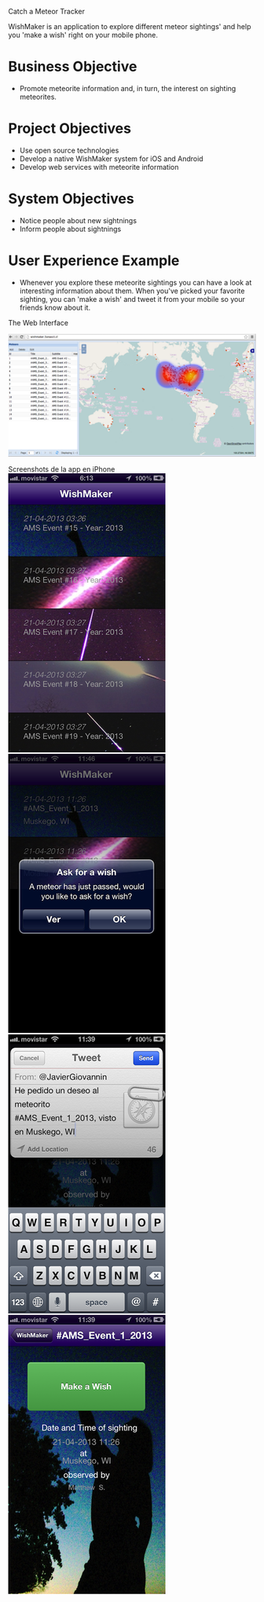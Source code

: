 Catch a Meteor Tracker



WishMaker is an application to explore different meteor sightings' and help you 'make a wish' right on your mobile phone.

# Business Objective
* Promote meteorite information and, in turn, the interest on sighting meteorites. 

# Project Objectives
* Use open source technologies
* Develop a native WishMaker system for iOS and Android
* Develop web services with meteorite information

# System Objectives
* Notice people about new sightnings
* Inform people about sightnings

# User Experience Example
* Whenever you explore these meteorite sightings you can have a look at interesting information about them. When you've picked your favorite sighting, you can 'make a wish' and tweet it from your mobile so your friends know about it.




The Web Interface

![My image](images/img1.png)

Screenshots de la app en iPhone
![My image](images/img2.png)
![My image](images/img3.png)
![My image](images/img4.png)
![My image](images/img5.png)




